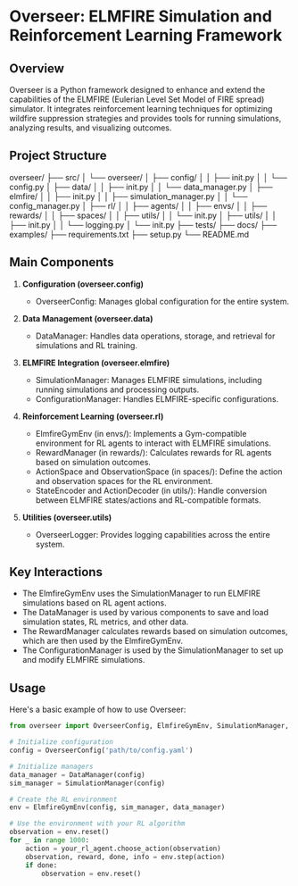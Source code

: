 # Overseer: ELMFIRE Simulation and Reinforcement Learning Framework

## Overview

Overseer is a Python framework designed to enhance and extend the capabilities of the ELMFIRE (Eulerian Level Set Model of FIRE spread) simulator. It integrates reinforcement learning techniques for optimizing wildfire suppression strategies and provides tools for running simulations, analyzing results, and visualizing outcomes.

## Project Structure

overseer/
├── src/
│ └── overseer/
│ ├── config/
│ │ ├── init.py
│ │ └── config.py
│ ├── data/
│ │ ├── init.py
│ │ └── data_manager.py
│ ├── elmfire/
│ │ ├── init.py
│ │ ├── simulation_manager.py
│ │ └── config_manager.py
│ ├── rl/
│ │ ├── agents/
│ │ ├── envs/
│ │ ├── rewards/
│ │ ├── spaces/
│ │ ├── utils/
│ │ └── init.py
│ ├── utils/
│ │ ├── init.py
│ │ └── logging.py
│ └── init.py
├── tests/
├── docs/
├── examples/
├── requirements.txt
├── setup.py
└── README.md

## Main Components

1. **Configuration (overseer.config)**

   - OverseerConfig: Manages global configuration for the entire system.

2. **Data Management (overseer.data)**

   - DataManager: Handles data operations, storage, and retrieval for simulations and RL training.

3. **ELMFIRE Integration (overseer.elmfire)**

   - SimulationManager: Manages ELMFIRE simulations, including running simulations and processing outputs.
   - ConfigurationManager: Handles ELMFIRE-specific configurations.

4. **Reinforcement Learning (overseer.rl)**

   - ElmfireGymEnv (in envs/): Implements a Gym-compatible environment for RL agents to interact with ELMFIRE simulations.
   - RewardManager (in rewards/): Calculates rewards for RL agents based on simulation outcomes.
   - ActionSpace and ObservationSpace (in spaces/): Define the action and observation spaces for the RL environment.
   - StateEncoder and ActionDecoder (in utils/): Handle conversion between ELMFIRE states/actions and RL-compatible formats.

5. **Utilities (overseer.utils)**
   - OverseerLogger: Provides logging capabilities across the entire system.

## Key Interactions

- The ElmfireGymEnv uses the SimulationManager to run ELMFIRE simulations based on RL agent actions.
- The DataManager is used by various components to save and load simulation states, RL metrics, and other data.
- The RewardManager calculates rewards based on simulation outcomes, which are then used by the ElmfireGymEnv.
- The ConfigurationManager is used by the SimulationManager to set up and modify ELMFIRE simulations.

## Usage

Here's a basic example of how to use Overseer:

```python
from overseer import OverseerConfig, ElmfireGymEnv, SimulationManager, DataManager

# Initialize configuration
config = OverseerConfig('path/to/config.yaml')

# Initialize managers
data_manager = DataManager(config)
sim_manager = SimulationManager(config)

# Create the RL environment
env = ElmfireGymEnv(config, sim_manager, data_manager)

# Use the environment with your RL algorithm
observation = env.reset()
for _ in range 1000:
    action = your_rl_agent.choose_action(observation)
    observation, reward, done, info = env.step(action)
    if done:
        observation = env.reset()
```
